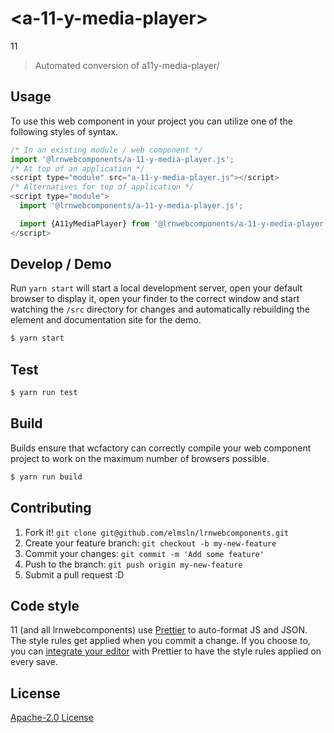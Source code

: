 # &lt;a-11-y-media-player&gt;

11
> Automated conversion of a11y-media-player/

## Usage
To use this web component in your project you can utilize one of the following styles of syntax.

```js
/* In an existing module / web component */
import '@lrnwebcomponents/a-11-y-media-player.js';
/* At top of an application */
<script type="module" src="a-11-y-media-player.js"></script>
/* Alternatives for top of application */
<script type="module">
  import '@lrnwebcomponents/a-11-y-media-player.js';

  import {A11yMediaPlayer} from '@lrnwebcomponents/a-11-y-media-player';
</script>
```

## Develop / Demo
Run `yarn start` will start a local development server, open your default browser to display it, open your finder to the correct window and start watching the `/src` directory for changes and automatically rebuilding the element and documentation site for the demo.
```bash
$ yarn start
```

## Test

```bash
$ yarn run test
```

## Build
Builds ensure that wcfactory can correctly compile your web component project to
work on the maximum number of browsers possible.
```bash
$ yarn run build
```

## Contributing

1. Fork it! `git clone git@github.com/elmsln/lrnwebcomponents.git`
2. Create your feature branch: `git checkout -b my-new-feature`
3. Commit your changes: `git commit -m 'Add some feature'`
4. Push to the branch: `git push origin my-new-feature`
5. Submit a pull request :D

## Code style

11 (and all lrnwebcomponents) use [Prettier][prettier] to auto-format JS and JSON.  The style rules get applied when you commit a change.  If you choose to, you can [integrate your editor][prettier-ed] with Prettier to have the style rules applied on every save.

[prettier]: https://github.com/prettier/prettier/
[prettier-ed]: https://github.com/prettier/prettier/#editor-integration
[polyserve]: https://github.com/Polymer/polyserve
[web-component-tester]: https://github.com/Polymer/web-component-tester

## License
[Apache-2.0 License](http://opensource.org/licenses/Apache-2.0)